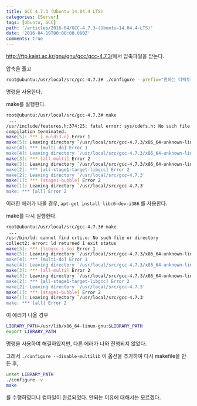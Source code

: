 ```yaml
---
title: GCC 4.7.3 (Ubuntu 14.04.4 LTS)
categories: [Server]
tags: [Ubuntu, GCC]
path: '/articles/2016-04/GCC-4.7.3-(Ubuntu-14.04.4-LTS)'
date: '2016-04-19T00:00:00.000Z'
comments: true
---
```


<http://ftp.kaist.ac.kr/gnu/gnu/gcc/gcc-4.7.3/>에서 압축파일을 받는다.

압축을 풀고

```bash
root@ubuntu:/usr/local/src/gcc-4.7.3# ./configure --prefix="원하는 디렉토리"
```

명령을 사용한다.

make를 실행한다.

```bash
root@ubuntu:/usr/local/src/gcc-4.7.3# make
 ...
/usr/include/features.h:374:25: fatal error: sys/cdefs.h: No such file or directory
compilation terminated.
make[5]: *** [_muldi3.o] Error 1
make[5]: Leaving directory `/usr/local/src/gcc-4.7.3/x86_64-unknown-linux-gnu/32/libgcc'
make[4]: *** [multi-do] Error 1
make[4]: Leaving directory `/usr/local/src/gcc-4.7.3/x86_64-unknown-linux-gnu/libgcc'
make[3]: *** [all-multi] Error 2
make[3]: Leaving directory `/usr/local/src/gcc-4.7.3/x86_64-unknown-linux-gnu/libgcc'
make[2]: *** [all-stage1-target-libgcc] Error 2
make[2]: Leaving directory `/usr/local/src/gcc-4.7.3'
make[1]: *** [stage1-bubble] Error 2
make[1]: Leaving directory `/usr/local/src/gcc-4.7.3'
make: *** [all] Error 2
```

이러한 에러가 나올 경우, `apt-get install libc6-dev-i386` 를 사용한다.

make를 다시 실행한다.

```bash
root@ubuntu:/usr/local/src/gcc-4.7.3# make
 ...
/usr/bin/ld: cannot find crti.o: No such file or directory
collect2: error: ld returned 1 exit status
make[5]: *** [libgcc_s.so] Error 1
make[5]: Leaving directory `/usr/local/src/gcc-4.7.3/x86_64-unknown-linux-gnu/32/libgcc'
make[4]: *** [multi-do] Error 1
make[4]: Leaving directory `/usr/local/src/gcc-4.7.3/x86_64-unknown-linux-gnu/libgcc'
make[3]: *** [all-multi] Error 2
make[3]: Leaving directory `/usr/local/src/gcc-4.7.3/x86_64-unknown-linux-gnu/libgcc'
make[2]: *** [all-stage1-target-libgcc] Error 2
make[2]: Leaving directory `/usr/local/src/gcc-4.7.3'
make[1]: *** [stage1-bubble] Error 2
make[1]: Leaving directory `/usr/local/src/gcc-4.7.3'
make: *** [all] Error 2
```

이 에러가 나올 경우

```bash
LIBRARY_PATH=/usr/lib/x86_64-linux-gnu:$LIBRARY_PATH
export LIBRARY_PATH
```

명령을 사용하여 해결하였지만, 다른 에러가 나와 진행되지 않았다.

그래서 `./configure --disable-multilib` 이 옵션을 추가하여 다시 makefile을 만든 후,

```bash
unset LIBRARY_PATH
./configure -v
make
```

를 수행하였더니 컴파일이 완료되었다. 안되는 이유에 대해서는 모르겠다.
